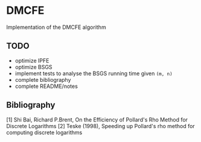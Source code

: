 # DMCFE
Implementation of the DMCFE algorithm

## TODO

- optimize IPFE
- optimize BSGS
- implement tests to analyse the BSGS running time given `(m, n)`
- complete bibliography
- complete README/notes

## Bibliography

[1] Shi Bai, Richard P.Brent, On the Efficiency of Pollard's Rho Method for Discrete Logarithms
[2] Teske (1998), Speeding up Pollard's rho method for computing discrete logarithms
